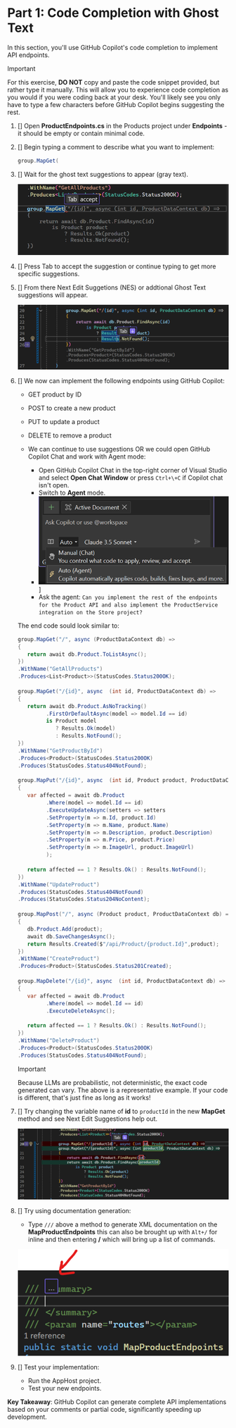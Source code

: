 # Part 1: Code Completion with Ghost Text

In this section, you'll use GitHub Copilot's code completion to implement API endpoints.

> [!IMPORTANT]
> For this exercise, **DO NOT** copy and paste the code snippet provided, but rather type it manually. This will allow you to experience code completion as you would if you were coding back at your desk. You'll likely see you only have to type a few characters before GitHub Copilot begins suggesting the rest.

1. [] Open **ProductEndpoints.cs** in the Products project under **Endpoints** - it should be empty or contain minimal code.
2. [] Begin typing a comment to describe what you want to implement:
   ```csharp
   group.MapGet(
   ```
3. [] Wait for the ghost text suggestions to appear (gray text).

   ![Code suggestions](./images/1-ghost-text.png)

4. [] Press Tab to accept the suggestion or continue typing to get more specific suggestions.

5. [] From there Next Edit Suggetions (NES) or addtional Ghost Text suggestions will appear. 

   ![NES showing up](./images/1-nes.png)

6. [] We now can implement the following endpoints using GitHub Copilot:
   - GET product by ID
   - POST to create a new product
   - PUT to update a product
   - DELETE to remove a product

   - We can continue to use suggestions OR we could open GitHub Copilot Chat and work with Agent mode:
     - Open GitHub Copilot Chat in the top-right corner of Visual Studio and select **Open Chat Window** or press `Ctrl+\+C` if Copilot chat isn't open.
     - Switch to **Agent** mode.
     - ![Switch to agent mode](./images/1-agent.png)]
     - Ask the agent: `Can you implement the rest of the endpoints for the Product API and also implement the ProductService integration on the Store project?`

   The end code sould look similar to:

   ```csharp
   group.MapGet("/", async (ProductDataContext db) =>
   {
      return await db.Product.ToListAsync();
   })
   .WithName("GetAllProducts")
   .Produces<List<Product>>(StatusCodes.Status200OK);

   group.MapGet("/{id}", async  (int id, ProductDataContext db) =>
   {
      return await db.Product.AsNoTracking()
            .FirstOrDefaultAsync(model => model.Id == id)
            is Product model
               ? Results.Ok(model)
               : Results.NotFound();
   })
   .WithName("GetProductById")
   .Produces<Product>(StatusCodes.Status200OK)
   .Produces(StatusCodes.Status404NotFound);

   group.MapPut("/{id}", async  (int id, Product product, ProductDataContext db) =>
   {
      var affected = await db.Product
            .Where(model => model.Id == id)
            .ExecuteUpdateAsync(setters => setters
            .SetProperty(m => m.Id, product.Id)
            .SetProperty(m => m.Name, product.Name)
            .SetProperty(m => m.Description, product.Description)
            .SetProperty(m => m.Price, product.Price)
            .SetProperty(m => m.ImageUrl, product.ImageUrl)
            );

      return affected == 1 ? Results.Ok() : Results.NotFound();
   })
   .WithName("UpdateProduct")
   .Produces(StatusCodes.Status404NotFound)
   .Produces(StatusCodes.Status204NoContent);

   group.MapPost("/", async (Product product, ProductDataContext db) =>
   {
      db.Product.Add(product);
      await db.SaveChangesAsync();
      return Results.Created($"/api/Product/{product.Id}",product);
   })
   .WithName("CreateProduct")
   .Produces<Product>(StatusCodes.Status201Created);

   group.MapDelete("/{id}", async  (int id, ProductDataContext db) =>
   {
      var affected = await db.Product
            .Where(model => model.Id == id)
            .ExecuteDeleteAsync();

      return affected == 1 ? Results.Ok() : Results.NotFound();
   })
   .WithName("DeleteProduct")
   .Produces<Product>(StatusCodes.Status200OK)
   .Produces(StatusCodes.Status404NotFound);
   ```

   > [!IMPORTANT]
   >Because LLMs are probabilistic, not deterministic, the exact code generated can vary. The above is a representative example. If your code is different, that's just fine as long as it works!

7. [] Try changing the variable name of **id** to `productId` in the new **MapGet** method and see Next Edit Suggestions help out.

   ![NES suggestions more](./images/1-nes-2.png)

8. [] Try using documentation generation:
   - Type `///` above a method to generate XML documentation on the **MapProductEndpoints** this can also be brought up with `Alt+/` for inline and then entering **/** which will bring up a list of commands.

   ![documentation generation by Copilot](./images/1-docs.png)

9. [] Test your implementation:
   - Run the AppHost project.
   - Test your new endpoints.

**Key Takeaway**: GitHub Copilot can generate complete API implementations based on your comments or partial code, significantly speeding up development.
